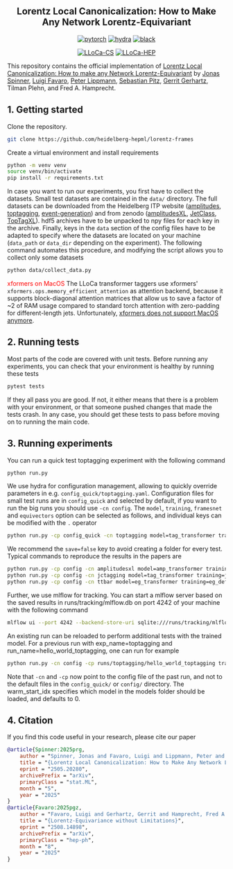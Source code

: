 <div align="center">

## Lorentz Local Canonicalization: How to Make Any Network Lorentz-Equivariant

[![pytorch](https://img.shields.io/badge/PyTorch_2.0+-ee4c2c?logo=pytorch&logoColor=white)](https://pytorch.org/get-started/locally/)
[![hydra](https://img.shields.io/badge/Config-Hydra_1.3-89b8cd)](https://hydra.cc/)
[![black](https://img.shields.io/badge/Code%20Style-Black-black.svg?labelColor=gray)](https://black.readthedocs.io/en/stable/)

[![LLoCa-CS](http://img.shields.io/badge/paper-arxiv.2505.20280-B31B1B.svg)](https://arxiv.org/abs/2505.20280)
[![LLoCa-HEP](http://img.shields.io/badge/paper-arxiv.2508.14898-B31B1B.svg)](https://arxiv.org/abs/2508.14898)

</div>

This repository contains the official implementation of [Lorentz Local Canonicalization: How to make any Network Lorentz-Equivariant](https://arxiv.org/abs/2505.20280) by [Jonas Spinner](mailto:j.spinner@thphys.uni-heidelberg.de), [Luigi Favaro](mailto:luigi.favaro@uclouvain.be), [Peter Lippmann](mailto:peter.lippmann@iwr.uni-heidelberg.de), [Sebastian Pitz](mailto:pitz@thphys.uni-heidelberg.de), [Gerrit Gerhartz](mailto:gerhartz@thphys.uni-heidelberg.de), Tilman Plehn, and Fred A. Hamprecht.

## 1. Getting started

Clone the repository.

```bash
git clone https://github.com/heidelberg-hepml/lorentz-frames
```

Create a virtual environment and install requirements

```bash
python -m venv venv
source venv/bin/activate
pip install -r requirements.txt
```

In case you want to run our experiments, you first have to collect the datasets. Small test datasets are contained in the `data/` directory. The full datasets can be downloaded from the Heidelberg ITP website ([amplitudes](https://www.thphys.uni-heidelberg.de/~plehn/data/amplitudes.hdf5), [toptagging](https://www.thphys.uni-heidelberg.de/~plehn/data/toptagging_full.npz), [event-generation](https://www.thphys.uni-heidelberg.de/~plehn/data/event_generation_ttbar.hdf5)) and from zenodo ([amplitudesXL](https://zenodo.org/records/16793011), [JetClass](https://zenodo.org/records/6619768), [TopTagXL](https://zenodo.org/records/10878355)). 
hdf5 archives have to be unpacked to npy files for each key in the archive. Finally, keys in the `data` section of the config files have to be adapted to specify where the datasets are located on your machine (`data_path` or `data_dir` depending on the experiment). The following command automates this procedure, and modifying the script allows you to collect only some datasets
```bash
python data/collect_data.py
```

<span style="color:red">xformers on MacOS</span> The LLoCa transformer taggers use xformers' `xformers.ops.memory_efficient_attention` as attention backend, because it supports block-diagonal attention matrices that allow us to save a factor of ~2 of RAM usage compared to standard torch attention with zero-padding for different-length jets. Unfortunately, [xformers does not support MacOS anymore](https://github.com/facebookresearch/xformers/issues/775).


## 2. Running tests

Most parts of the code are covered with unit tests. Before running any experiments, you can check that your environment is healthy by running these tests

```bash
pytest tests
```

If they all pass you are good. If not, it either means that there is a problem with your environment, or that someone pushed changes that made the tests crash. In any case, you should get these tests to pass before moving on to running the main code.

## 3. Running experiments

You can run a quick test toptagging experiment with the following command

```bash
python run.py
```

We use hydra for configuration management, allowing to quickly override parameters in e.g. `config_quick/toptagging.yaml`. Configuration files for small test runs are in `config_quick` and selected by default, if you want to run the big runs you should use `-cn config`. The `model`, `training`, `framesnet` and `equivectors` option can be selected as follows, and individual keys can be modified with the `.` operator

```bash
python run.py -cp config_quick -cn toptagging model=tag_transformer training=default model/framesnet=learnedpd model/framesnet/equivectors=equimlp training.iterations=10 save=false evaluate=false
```

We recommend the `save=false` key to avoid creating a folder for every test. Typical commands to reproduce the results in the papers are
```bash  
python run.py -cp config -cn amplitudesxl model=amp_transformer training=amp_transformer model/framesnet=learnedpd
python run.py -cp config -cn jctagging model=tag_transformer training=jc_transformer model/framesnet=learnedpd
python run.py -cp config -cn ttbar model=eg_transformer training=eg_default model/framesnet=learnedpd
```

Further, we use mlflow for tracking. You can start a mlflow server based on the saved results in runs/tracking/mlflow.db on port 4242 of your machine with the following command

```bash
mlflow ui --port 4242 --backend-store-uri sqlite:///runs/tracking/mlflow.db
```

An existing run can be reloaded to perform additional tests with the trained model. For a previous run with exp_name=toptagging and run_name=hello_world_toptagging, one can run for example

```bash
python run.py -cn config -cp runs/toptagging/hello_world_toptagging train=false warm_start_idx=0
```

Note that `-cn` and `-cp` now point to the config file of the past run, and not to the default files in the `config_quick/` or `config/` directory. The warm_start_idx specifies which model in the models folder should be loaded, and defaults to 0. 

## 4. Citation

If you find this code useful in your research, please cite our paper

```bibtex
@article{Spinner:2025prg,
    author = "Spinner, Jonas and Favaro, Luigi and Lippmann, Peter and Pitz, Sebastian and Gerhartz, Gerrit and Plehn, Tilman and Hamprecht, Fred A.",
    title = "{Lorentz Local Canonicalization: How to Make Any Network Lorentz-Equivariant}",
    eprint = "2505.20280",
    archivePrefix = "arXiv",
    primaryClass = "stat.ML",
    month = "5",
    year = "2025"
}
@article{Favaro:2025pgz,
    author = "Favaro, Luigi and Gerhartz, Gerrit and Hamprecht, Fred A. and Lippmann, Peter and Pitz, Sebastian and Plehn, Tilman and Qu, Huilin and Spinner, Jonas",
    title = "{Lorentz-Equivariance without Limitations}",
    eprint = "2508.14898",
    archivePrefix = "arXiv",
    primaryClass = "hep-ph",
    month = "8",
    year = "2025"
}
```